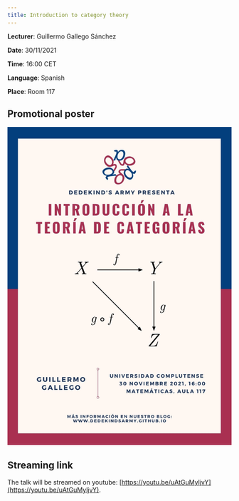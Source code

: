 ```yaml
---
title: Introduction to category theory
---
```


**Lecturer**: Guillermo Gallego Sánchez

**Date**: 30/11/2021

**Time**: 16:00 CET

**Language**: Spanish

**Place**: Room 117

<!--

**Abstract**:

## Bibliography

-->

## Promotional poster
 <img src="/images/posters/category-theory.jpg" alt="Poster" style="width: 750px;"/>

## Streaming link

The talk will be streamed on youtube: [https://youtu.be/uAtGuMyljvY](https://youtu.be/uAtGuMyljvY).

